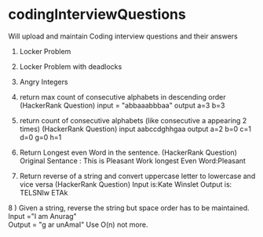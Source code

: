 # codingInterviewQuestions
Will upload and maintain Coding interview questions and their answers
1) Locker Problem
2) Locker Problem with deadlocks
3) Angry Integers
4) return max count of consecutive alphabets in descending order           (HackerRank Question)
    input = "abbaaabbbaa"
    output a=3
           b=3
5) return count of consecutive alphabets  (like consecutive a appearing 2 times)      (HackerRank Question)
input aabccdghhgaa
output    a=2 
          b=0
          c=1
          d=0
          g=0
          h=1
6) Return Longest even Word in the sentence.          (HackerRank Question)
    Original Sentance : This is Pleasant Work 
    longest Even Word:Pleasant

7) Return reverse of a string and convert uppercase letter to lowercase and vice versa    (HackerRank Question)
    Input is:Kate Winslet
    Output is: TELSNIw ETAk
    
8 ) Given a string, reverse the string but space order has to be maintained.
    Input ="I am Anurag"   
    Output = "g ar unAmaI"
    Use O(n) not more.
    
